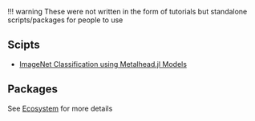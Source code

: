 !!! warning
    These were not written in the form of tutorials but standalone scripts/packages for people to use

## Scipts

* [ImageNet Classification using Metalhead.jl Models](https://github.com/avik-pal/Lux.jl/tree/main/examples/ImageNet)


## Packages

See [Ecosystem](introduction/ecosystem.md) for more details